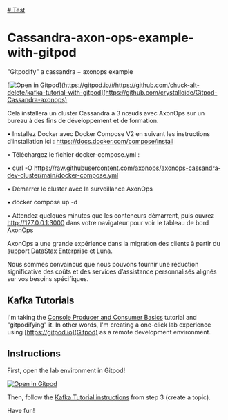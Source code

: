 [# Test](https://gitpod.io/workspaces)

# Cassandra-axon-ops-example-with-gitpod

"Gitpodify" a cassandra + axonops example

[![Open in Gitpod](https://gitpod.io/button/open-in-gitpod.svg)](https://gitpod.io/#https://github.com/chuck-alt-delete/kafka-tutorial-with-gitpod](https://github.com/crystalloide/Gitpod-Cassandra-axonops)

Cela installera un cluster Cassandra à 3 nœuds avec AxonOps sur un bureau à des fins de développement et de formation. 

•	Installez Docker avec Docker Compose V2 en suivant les instructions d’installation ici : https://docs.docker.com/compose/install

•	Téléchargez le fichier docker-compose.yml :

•	curl -O https://raw.githubusercontent.com/axonops/axonops-cassandra-dev-cluster/main/docker-compose.yml 

•	Démarrer le cluster avec la surveillance AxonOps

•	docker compose up -d

•	Attendez quelques minutes que les conteneurs démarrent, puis ouvrez http://127.0.0.1:3000 dans votre navigateur pour voir le tableau de bord AxonOps

AxonOps a une grande expérience dans la migration des clients à partir du support DataStax Enterprise et Luna. 

Nous sommes convaincus que nous pouvons fournir une réduction significative des coûts et des services d’assistance personnalisés alignés sur vos besoins spécifiques.



## Kafka Tutorials

I'm taking the [Console Producer and Consumer Basics](https://kafka-tutorials.confluent.io/kafka-console-consumer-producer-basics/kafka.html) tutorial and "gitpodifying" it. 
In other words, I'm creating a one-click lab experience using [https://gitpod.io](Gitpod) as a remote development environment.

## Instructions

First, open the lab environment in Gitpod!

[![Open in Gitpod](https://gitpod.io/button/open-in-gitpod.svg)](https://gitpod.io/#https://github.com/chuck-alt-delete/kafka-tutorial-with-gitpod)

Then, follow the [Kafka Tutorial instructions](https://kafka-tutorials.confluent.io/kafka-console-consumer-producer-basics/kafka.html#create-a-topic) from step 3 (create a topic).

Have fun!



